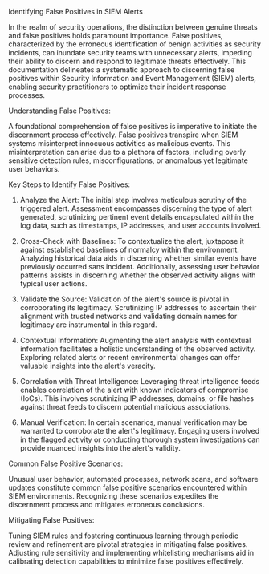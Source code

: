 Identifying False Positives in SIEM Alerts

In the realm of security operations, the distinction between genuine threats and false positives holds paramount importance. False positives, characterized by the erroneous identification of benign activities as security incidents, can inundate security teams with unnecessary alerts, impeding their ability to discern and respond to legitimate threats effectively. This documentation delineates a systematic approach to discerning false positives within Security Information and Event Management (SIEM) alerts, enabling security practitioners to optimize their incident response processes.

Understanding False Positives:

A foundational comprehension of false positives is imperative to initiate the discernment process effectively. False positives transpire when SIEM systems misinterpret innocuous activities as malicious events. This misinterpretation can arise due to a plethora of factors, including overly sensitive detection rules, misconfigurations, or anomalous yet legitimate user behaviors.

Key Steps to Identify False Positives:

1. Analyze the Alert:
   The initial step involves meticulous scrutiny of the triggered alert. Assessment encompasses discerning the type of alert generated, scrutinizing pertinent event details encapsulated within the log data, such as timestamps, IP addresses, and user accounts involved.

2. Cross-Check with Baselines:
   To contextualize the alert, juxtapose it against established baselines of normalcy within the environment. Analyzing historical data aids in discerning whether similar events have previously occurred sans incident. Additionally, assessing user behavior patterns assists in discerning whether the observed activity aligns with typical user actions.

3. Validate the Source:
   Validation of the alert's source is pivotal in corroborating its legitimacy. Scrutinizing IP addresses to ascertain their alignment with trusted networks and validating domain names for legitimacy are instrumental in this regard.

4. Contextual Information:
   Augmenting the alert analysis with contextual information facilitates a holistic understanding of the observed activity. Exploring related alerts or recent environmental changes can offer valuable insights into the alert's veracity.

5. Correlation with Threat Intelligence:
   Leveraging threat intelligence feeds enables correlation of the alert with known indicators of compromise (IoCs). This involves scrutinizing IP addresses, domains, or file hashes against threat feeds to discern potential malicious associations.

6. Manual Verification:
   In certain scenarios, manual verification may be warranted to corroborate the alert's legitimacy. Engaging users involved in the flagged activity or conducting thorough system investigations can provide nuanced insights into the alert's validity.

Common False Positive Scenarios:

Unusual user behavior, automated processes, network scans, and software updates constitute common false positive scenarios encountered within SIEM environments. Recognizing these scenarios expedites the discernment process and mitigates erroneous conclusions.

Mitigating False Positives:

Tuning SIEM rules and fostering continuous learning through periodic review and refinement are pivotal strategies in mitigating false positives. Adjusting rule sensitivity and implementing whitelisting mechanisms aid in calibrating detection capabilities to minimize false positives effectively.
